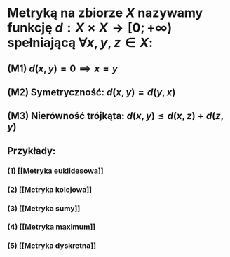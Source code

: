 # **Metryką na zbiorze $X$** nazywamy funkcję $d:X\times X \rightarrow [0;+\infty)$ spełniającą $\forall x,y,z \in X$:
## (M1) $d(x,y)=0 \implies x=y$
## (M2) **Symetryczność**: $d(x,y)=d(y,x)$
## (M3) **Nierówność trójkąta**: $d(x,y) \leq d(x,z) + d(z,y)$

## **Przykłady**:
### (1) [[Metryka euklidesowa]]
### (2) [[Metryka kolejowa]]
### (3) [[Metryka sumy]]
### (4) [[Metryka maximum]]
### (5) [[Metryka dyskretna]]
